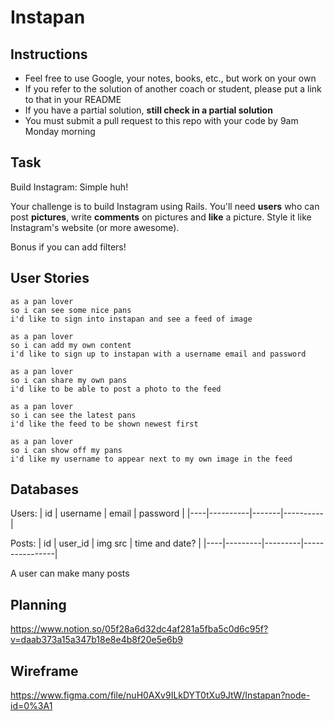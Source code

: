 Instapan
===================

## Instructions

* Feel free to use Google, your notes, books, etc., but work on your own
* If you refer to the solution of another coach or student, please put a link to that in your README
* If you have a partial solution, **still check in a partial solution**
* You must submit a pull request to this repo with your code by 9am Monday morning

## Task

Build Instagram: Simple huh!

Your challenge is to build Instagram using Rails. You'll need **users** who can post **pictures**, write **comments** on pictures and **like** a picture. Style it like Instagram's website (or more awesome).

Bonus if you can add filters!

## User Stories

```
as a pan lover
so i can see some nice pans
i'd like to sign into instapan and see a feed of image
```

```
as a pan lover
so i can add my own content
i'd like to sign up to instapan with a username email and password
```

```
as a pan lover
so i can share my own pans
i'd like to be able to post a photo to the feed
```

```
as a pan lover
so i can see the latest pans
i'd like the feed to be shown newest first
```

```
as a pan lover
so i can show off my pans
i'd like my username to appear next to my own image in the feed
```

## Databases

Users:
| id | username | email | password | 
|----|----------|-------|----------|

Posts:
| id | user_id | img src | time and date? |
|----|---------|---------|----------------|

A user can make many posts

## Planning

https://www.notion.so/05f28a6d32dc4af281a5fba5c0d6c95f?v=daab373a15a347b18e8e4b8f20e5e6b9

## Wireframe 

https://www.figma.com/file/nuH0AXv9ILkDYT0tXu9JtW/Instapan?node-id=0%3A1





